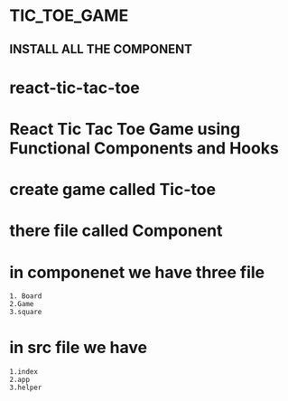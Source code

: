 # TIC_TOE_GAME



## INSTALL ALL THE COMPONENT

# react-tic-tac-toe

# React Tic Tac Toe Game using Functional Components and Hooks

# create game called Tic-toe

# there file called Component

# in componenet we have three file
    1. Board
    2.Game
    3.square
# in src file we have
    1.index
    2.app
    3.helper
